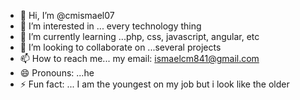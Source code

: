 - 👋 Hi, I’m @cmismael07
- 👀 I’m interested in ... every technology thing
- 🌱 I’m currently learning ...php, css, javascript, angular, etc
- 💞️ I’m looking to collaborate on ...several projects
- 📫 How to reach me... my email: ismaelcm841@gmail.com
- 😄 Pronouns: ...he
- ⚡ Fun fact: ... I am the youngest on my job but i look like the older

<!---
cmismael07/cmismael07 is a ✨ special ✨ repository because its `README.md` (this file) appears on your GitHub profile.
You can click the Preview link to take a look at your changes.
--->
